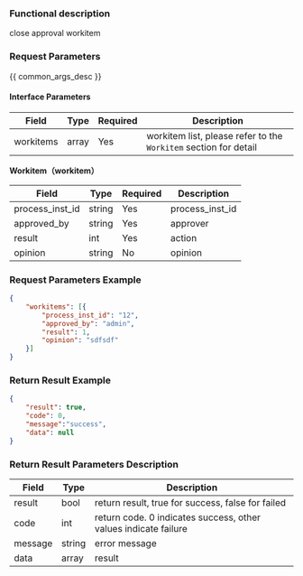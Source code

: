 ### Functional description

close approval workitem

### Request Parameters

{{ common_args_desc }}


#### Interface Parameters

| Field      |  Type      | Required   |  Description      |
|-----------|------------|--------|------------|
| workitems | array | Yes | workitem list, please refer to the `Workitem` section for detail |

__Workitem（workitem）__

| Field      |  Type      | Required   |  Description      |
|-----------|------------|--------|------------|
| process_inst_id |  string | Yes | process_inst_id |
| approved_by |  string | Yes | approver | 
| result|  int | Yes | action | 
| opinion|  string | No | opinion | 	


### Request Parameters Example

``` json
{
    "workitems": [{
	    "process_inst_id": "12",
	    "approved_by": "admin",
	    "result": 1,
	    "opinion": "sdfsdf"
	}]
}

```

### Return Result Example

```json
{
    "result": true,
    "code": 0,
    "message":"success",
    "data": null
}
```

### Return Result Parameters Description

| Field      | Type      | Description      |
|-----------|-----------|-----------|
|result| bool | return result, true for success, false for failed |
|code|int| return code. 0 indicates success, other values indicate failure  |
|message|string| error message |
|data| array|  result |